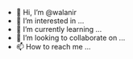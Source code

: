 - 👋 Hi, I’m @walanir
- 👀 I’m interested in ...
- 🌱 I’m currently learning ...
- 💞️ I’m looking to collaborate on ...
- 📫 How to reach me ...

<!---
walanir/walanir is a ✨ special ✨ repository because its `README.md` (this file) appears on your GitHub profile.
You can click the Preview link to take a look at your changes.
--->
